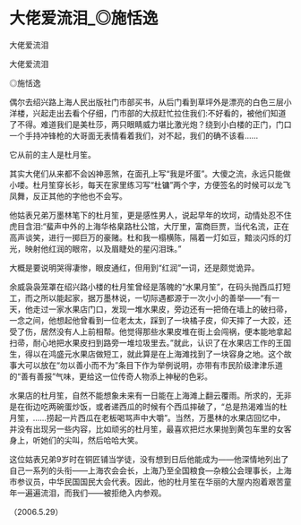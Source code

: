 # 大佬爱流泪_◎施恬逸

大佬爱流泪

大佬爱流泪

◎施恬逸

偶尔去绍兴路上海人民出版社门市部买书，从后门看到草坪外是漂亮的白色三层小洋楼，兴起走出去看个仔细，门市部的大叔赶忙拉住我们:不好看的，被他们知道了不得。难道我们是美杜莎，两只眼睛威力堪比激光炮？绕到小白楼的正门，门口一个手持冲锋枪的大哥面无表情看着我们，对不起，我们的确不该看……

它从前的主人是杜月笙。

其实大佬们从来都不会凶神恶煞，在面孔上写“我是坏蛋”。大傻之流，永远只能做小喽。杜月笙穿长衫，每天在家里练习写“杜镛”两个字，方便签名的时候可以龙飞凤舞，反正其他的字他也不会写。

他姑表兄弟万墨林笔下的杜月笙，更是感性男人，说起早年的坎坷，动情处忍不住虎目含泪:“蜚声中外的上海华格臬路杜公馆，大厅里，富商巨贾，当代名流，正在高声谈笑，进行一掷巨万的豪赌。杜和我一榻横陈，隔着一灯如豆，黯淡闪烁的灯光，映射他红润的眼帘，以及眉睫处的星闪泪珠。”

大概是要说明哭得凄惨，眼皮通红，但用到“红润”一词，还是颇觉诡异。

余威袅袅笼罩在绍兴路小楼的杜月笙曾经是落魄的“水果月笙”，在码头抛西瓜打短工，而之所以能起家，据万墨林说，一切际遇都源于一次小小的善举——“有一天，他走过一家水果店门口，发现一堆水果皮，旁边还有一把倚在墙上的破扫帚，一念之间，他想起他曾看到一位老太太，踩到了一块橘子皮，仰天摔了一大跤，还受了伤，居然没有人上前相帮。他觉得那些水果皮堆在街上会闯祸，便本能地拿起扫帚，耐心地把水果皮扫到路旁一堆垃圾里去。”就此，认识了在水果店工作的王国生，得以在鸿盛元水果店做短工，就此算是在上海滩找到了一块容身之地。这个故事大可以放在“勿以善小而不为”条目下作为举例说明，亦带有市民阶级津津乐道的“善有善报”气味，更给这一位传奇人物添上神秘的色彩。

水果店的杜月笙，自然不能想象未来有一日能在上海滩上翻云覆雨。所求的，无非是在街边吃两碗蛋炒饭，或者递西瓜的时候有个西瓜摔破了，“总是热渴难当的杜月笙，……捞起一片西瓜在老板喝骂声中大嚼”。当然，万墨林的水果店回忆中，并没有出现另一些内容，比如顽劣的杜月笙，最喜欢把烂水果抛到黄包车里的女客身上，听她们的尖叫，然后哈哈大笑。

这位姑表兄弟9岁时在铜匠铺当学徒，没有想到日后他能成为——他深情地列出了自己一系列的头衔——上海农会会长，上海乃至全国粮食—杂粮公会理事长，上海市参议员，中华民国国民大会代表。因此，他的杜月笙在华丽的大屋内抱着艰苦童年一遍遍流泪，而我们——被拒绝入内参观。

（2006.5.29）